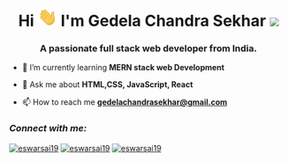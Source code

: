 <h1 align="center">Hi 
 <img src="https://raw.githubusercontent.com/ABSphreak/ABSphreak/master/gifs/Hi.gif" width="35">
 I'm Gedela Chandra Sekhar
 <img src='https://media.giphy.com/media/l0Iyk1HsfD3mMkiEE/giphy.gif' width="35"/>
 </h1>
<h3 align="center">A passionate full stack web developer from India.</h3>

- 🌱 I’m currently learning **MERN stack web Development**

- 💬 Ask me about **HTML,CSS, JavaScript, React**

- 📫 How to reach me **gedelachandrasekhar@gmail.com**

<h3 align="left"><i>Connect with me:</i></h3>
<p align="left">
<a href="https://codesandbox.io/u/Gedelachandrasekhar126396" target="blank"><img align="center" src="https://raw.githubusercontent.com/rahuldkjain/github-profile-readme-generator/master/src/images/icons/Social/codepen.svg" alt="eswarsai19" height="30" width="40" /></a>
<a href="https://www.linkedin.com/in/gedela-chandra-2b4a64246/" target="blank"><img align="center" src="https://raw.githubusercontent.com/rahuldkjain/github-profile-readme-generator/master/src/images/icons/Social/linked-in-alt.svg" alt="eswarsai19" height="30" width="40" /></a>
<a href="https://codesandbox.io/u/Gedelachandrasekhar126396" target="blank"><img align="center" src="https://raw.githubusercontent.com/rahuldkjain/github-profile-readme-generator/master/src/images/icons/Social/codesandbox.svg" alt="eswarsai19" height="30" width="40" /></a>
</p>

